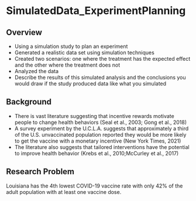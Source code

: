 # SimulatedData_ExperimentPlanning
## Overview
- Using a simulation study to plan an experiment 
- Generated a realistic data set using simulation techniques 
- Created two scenarios: one where the treatment has the expected effect and the other where the treatment does not
- Analyzed the data 
- Describe the results of this simulated analysis and the conclusions you would draw if the study produced data like what you simulated

## Background
- There is vast literature suggesting that incentive rewards motivate people to change health behaviors (Seal et al., 2003; Gong et al., 2018)
- A survey experiment by the U.C.L.A. suggests that approximately a third of the U.S. unvaccinated population reported they would be more likely to get the vaccine with a monetary incentive (New York Times, 2021)
- The literature also suggests that tailored interventions have the potential to improve health behavior (Krebs et al., 2010;McCurley et al., 2017)

## Research Problem 
Louisiana has the 4th lowest COVID-19 vaccine rate with only 42% of the adult population with at least one vaccine dose.


##

